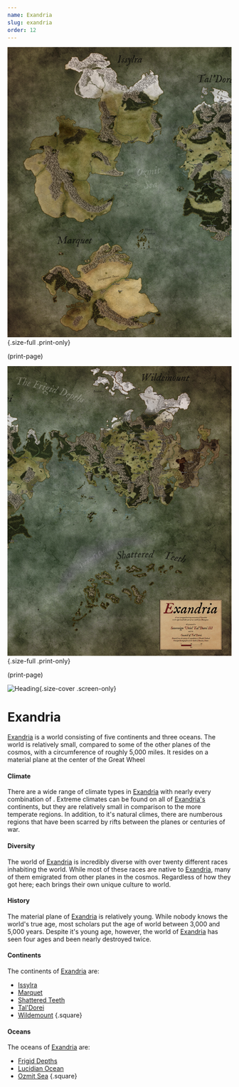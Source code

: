 ```yaml
---
name: Exandria
slug: exandria
order: 12
---
```

![west](assets/img/MrFarland-Exandria_800-0_world-exandria_west-2550x3300.jpg){.size-full .print-only}

(print-page)

![east](assets/img/MrFarland-Exandria_800-0_world-exandria_east-2550x3300.jpg){.size-full .print-only}

(print-page)


![Heading](assets/img/MrFarland-Exandria_800-0_world-exandria-5400x3600.jpg){.size-cover .screen-only}
# Exandria
[Exandria](exandria) is a world consisting of five continents and three oceans. The world is relatively small, compared to some of the other planes of the cosmos, with a circumference of roughly 5,000 miles. It resides on a material plane at the center of the Great Wheel

#### Climate
There are a wide range of climate types in [Exandria](exandria) with nearly every combination of . Extreme climates can be found on all of [Exandria's](exandria) continents, but they are relatively small in comparison to the more temperate regions. In addition, to it's natural climes, there are numberous regions that have been scarred by rifts between the planes or centuries of war.

#### Diversity
The world of [Exandria](exandria) is incredibly diverse with over twenty different races inhabiting the world. While most of these races are native to [Exandria](exandria), many of them emigrated from other planes in the cosmos. Regardless of how they got here; each brings their own unique culture to world.

#### History
The material plane of [Exandria](exandria) is relatively young. While nobody knows the world's true age, most scholars put the age of world  between 3,000 and 5,000 years. Despite it's young age, however, the world of [Exandria](exandria) has seen four ages and been nearly destroyed twice.

#### Continents
The continents of [Exandria](exandria) are:
- [Issylra](issylra)
- [Marquet](marquet)
- [Shattered Teeth](shattered-teeth)
- [Tal'Dorei](taldorei)
- [Wildemount](wildemount)
{.square}

#### Oceans
The oceans of [Exandria](exandria) are:
- [Frigid Depths](frigid-depths)
- [Lucidian Ocean](lucidian-ocean)
- [Ozmit Sea](ozmit-sea)
{.square}



